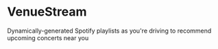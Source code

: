 # VenueStream
Dynamically-generated Spotify playlists as you're driving to recommend upcoming concerts near you

